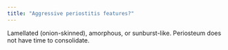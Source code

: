 ```yaml
---
title: "Aggressive periostitis features?"
---
```

Lamellated (onion-skinned), amorphous, or sunburst-like. Periosteum does not have time to consolidate.

